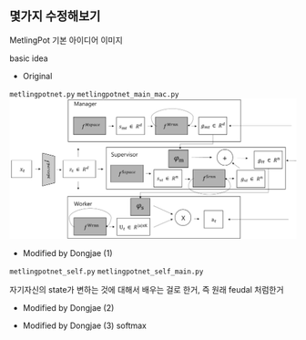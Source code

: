 ## 몇가지 수정해보기

MetlingPot 기본 아이디어 이미지


basic idea

- Original 

`metlingpotnet.py`
`metlingpotnet_main_mac.py`
![figure](figs/fig.png)

- Modified by Dongjae (1)

`metlingpotnet_self.py`
`metlingpotnet_self_main.py`

자기자신의 state가 변하는 것에 대해서 배우는 걸로 한거, 즉 원래 feudal 처럼한거

- Modified by Dongjae (2)

- Modified by Dongjae (3) softmax 